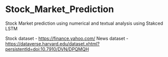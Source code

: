 # Stock_Market_Prediction
Stock Market prediction using numerical and textual analysis using Stakced LSTM

Stock dataset - https://finance.yahoo.com/
News dataset - https://dataverse.harvard.edu/dataset.xhtml?persistentId=doi:10.7910/DVN/DPQMQH
